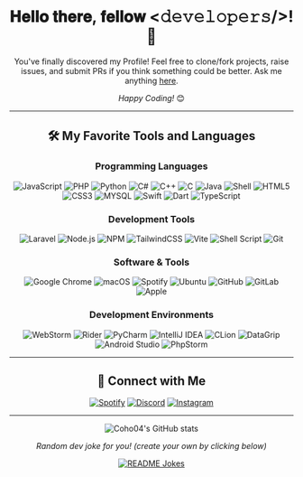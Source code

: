 <div align="center">

# 𝐇𝐞𝐥𝐥𝐨 𝐭𝐡𝐞𝐫𝐞, 𝐟𝐞𝐥𝐥𝐨𝐰 <𝚍𝚎𝚟𝚎𝚕𝚘𝚙𝚎𝚛𝚜/>! 👋

You've finally discovered my Profile! Feel free to clone/fork projects, raise issues, and submit PRs if you think something could be better. Ask me anything [here](https://discord.gg/Q2zVHjYH8Y).

*Happy Coding!* 😊

</div>

---

<div align="center">

## 🛠️ My Favorite Tools and Languages

### Programming Languages

![JavaScript](https://img.shields.io/badge/-JavaScript-black?style=for-the-badge&logo=javascript)
![PHP](https://img.shields.io/badge/-PHP-787CB5?style=for-the-badge&logo=php&logoColor=white)
![Python](https://img.shields.io/badge/-Python-black?style=for-the-badge&logo=python)
![C#](https://img.shields.io/badge/-C%23-239120?style=for-the-badge&logo=c-sharp)
![C++](https://img.shields.io/badge/-C++-00599C?style=for-the-badge&logo=c)
![C](https://img.shields.io/badge/-C-00599C?style=for-the-badge&logo=c)
![Java](https://img.shields.io/badge/Java-ED8B00?style=for-the-badge&logo=openjdk)
![Shell](https://img.shields.io/badge/-Shell-black?style=for-the-badge&logo=shell)
![HTML5](https://img.shields.io/badge/-HTML5-E34F26?style=for-the-badge&logo=html5&logoColor=white)
![CSS3](https://img.shields.io/badge/-CSS3-1572B6?style=for-the-badge&logo=css3)
![MYSQL](https://img.shields.io/badge/MySQL-00000F?style=for-the-badge&logo=mysql&logoColor=white)
![Swift](https://img.shields.io/badge/Swift-00000F?style=for-the-badge&logo=swift&logoColor=orange)
![Dart](https://img.shields.io/badge/Dart-00000F?style=for-the-badge&logo=dart&logoColor=blue)
![TypeScript](https://img.shields.io/badge/TypeScript-00000F?style=for-the-badge&logo=typescript&logoColor=blue)

### Development Tools

![Laravel](https://img.shields.io/badge/laravel-%23FF2D20.svg?style=for-the-badge&logo=laravel&logoColor=white)
![Node.js](https://img.shields.io/badge/Node.js-%23FF2D20.svg?style=for-the-badge&logo=Node.js&logoColor=white)
![NPM](https://img.shields.io/badge/NPM-%23000000.svg?style=for-the-badge&logo=npm&logoColor=white)
![TailwindCSS](https://img.shields.io/badge/tailwindcss-%2338B2AC.svg?style=for-the-badge&logo=tailwind-css&logoColor=white)
![Vite](https://img.shields.io/badge/vite-%23646CFF.svg?style=for-the-badge&logo=vite&logoColor=white)
![Shell Script](https://img.shields.io/badge/shell_script-%23121011.svg?style=for-the-badge&logo=gnu-bash&logoColor=white)
![Git](https://img.shields.io/badge/git-%23F05033.svg?style=for-the-badge&logo=git&logoColor=white)

### Software & Tools

![Google Chrome](https://img.shields.io/badge/Google%20Chrome-4285F4?style=for-the-badge&logo=GoogleChrome&logoColor=white)
![macOS](https://img.shields.io/badge/mac%20os-000000?style=for-the-badge&logo=macos&logoColor=F0F0F0)
![Spotify](https://img.shields.io/badge/Spotify-1ED760?style=for-the-badge&logo=spotify&logoColor=white)
![Ubuntu](https://img.shields.io/badge/Ubuntu-E95420?style=for-the-badge&logo=ubuntu&logoColor=white)
![GitHub](https://img.shields.io/badge/github-%23121011.svg?style=for-the-badge&logo=github&logoColor=white)
![GitLab](https://img.shields.io/badge/gitlab-%23121011.svg?style=for-the-badge&logo=gitlab&logoColor=white)
![Apple](https://img.shields.io/badge/Apple-%23000000.svg?style=for-the-badge&logo=apple&logoColor=white)

### Development Environments

<p>
  <img src="https://img.shields.io/badge/Webstorm-%23000000.svg?style=for-the-badge&logo=webstorm&logoColor=white" alt="WebStorm" />
  <img src="https://img.shields.io/badge/Rider-%23000000.svg?style=for-the-badge&logo=rider&logoColor=white" alt="Rider" />
  <img src="https://img.shields.io/badge/PyCharm-%23000000.svg?style=for-the-badge&logo=pycharm&logoColor=white" alt="PyCharm" />
  <img src="https://img.shields.io/badge/Intellij-%23000000.svg?style=for-the-badge&logo=intellij&logoColor=white" alt="IntelliJ IDEA" />
  <img src="https://img.shields.io/badge/CLion-%23000000.svg?style=for-the-badge&logo=clion&logoColor=white" alt="CLion" />
  <img src="https://img.shields.io/badge/DataGrip-%23000000.svg?style=for-the-badge&logo=datagrip&logoColor=white" alt="DataGrip" />
  <img src="https://img.shields.io/badge/AndroidStudio-%23000000.svg?style=for-the-badge&logo=androidstudio&logoColor=white" alt="Android Studio" />
  <img src="https://img.shields.io/badge/phpstorm-143?style=for-the-badge&logo=phpstorm&logoColor=white&color=black" alt="PhpStorm" />
</p>

</div>

---

<div align="center">

## 🤝 Connect with Me

<a href="https://open.spotify.com/user/cohohohn04" target="_blank"><img src="https://img.shields.io/badge/Spotify-%231ED760.svg?&style=for-the-badge&logo=spotify&logoColor=white" alt="Spotify"></a>
<a href="https://discord.gg/Q2zVHjYH8Y" target="_blank"><img src="https://img.shields.io/badge/Discord-%237289DA.svg?&style=for-the-badge&logo=discord&logoColor=white" alt="Discord"></a>
<a href="https://www.instagram.com/_coho04_/" target="_blank"><img src="https://img.shields.io/badge/Instagram-%23E4405F.svg?&style=for-the-badge&logo=instagram&logoColor=white" alt="Instagram"></a>

</div>

---

<div align="center">

![Coho04's GitHub stats](https://github-readme-stats.vercel.app/api?username=Coho04&include_all_commits=true&count_private=true&show_icons=true&line_height=20&title_color=7A7ADB&icon_color=2234AE&text_color=D3D3D3&bg_color=0,000000,130F40)

*Random dev joke for you! (create your own by clicking below)*

<a href="https://readme-jokes.vercel.app"><img src="https://readme-jokes.vercel.app/api?bgColor=%23073b4c&textColor=%2306d6a0&aColor=%2306d6a0&borderColor=%2306d6a0" alt="README Jokes"></a>

</div>
